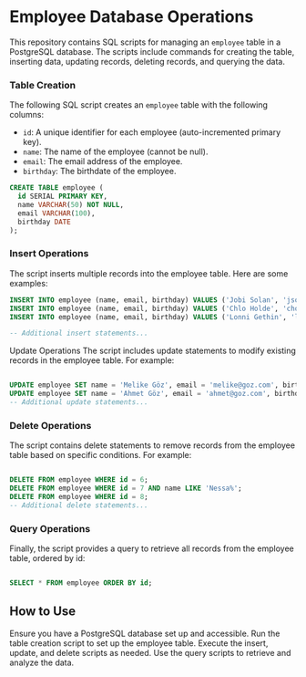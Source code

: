# Employee Database Operations

This repository contains SQL scripts for managing an `employee` table in a PostgreSQL database. The scripts include commands for creating the table, inserting data, updating records, deleting records, and querying the data.

### Table Creation

The following SQL script creates an `employee` table with the following columns:

- `id`: A unique identifier for each employee (auto-incremented primary key).
- `name`: The name of the employee (cannot be null).
- `email`: The email address of the employee.
- `birthday`: The birthdate of the employee.

```sql
CREATE TABLE employee (
  id SERIAL PRIMARY KEY,
  name VARCHAR(50) NOT NULL,
  email VARCHAR(100),
  birthday DATE
);
```
### Insert Operations
The script inserts multiple records into the employee table. Here are some examples:

```sql
INSERT INTO employee (name, email, birthday) VALUES ('Jobi Solan', 'jsolan0@friendfeed.com', '1992-08-29');
INSERT INTO employee (name, email, birthday) VALUES ('Chlo Holde', 'cholde1@wp.com', '1980-06-17');
INSERT INTO employee (name, email, birthday) VALUES ('Lonni Gethin', 'lgethin2@ebay.co.uk', '1986-04-15');

-- Additional insert statements...
```

Update Operations
The script includes update statements to modify existing records in the employee table. For example:

```sql

UPDATE employee SET name = 'Melike Göz', email = 'melike@goz.com', birthday = '1993-03-04' WHERE id = 1;
UPDATE employee SET name = 'Ahmet Göz', email = 'ahmet@goz.com', birthday = '1993-09-18' WHERE id = 2;
-- Additional update statements...
```
### Delete Operations
The script contains delete statements to remove records from the employee table based on specific conditions. For example:

```sql

DELETE FROM employee WHERE id = 6;
DELETE FROM employee WHERE id = 7 AND name LIKE 'Nessa%';
DELETE FROM employee WHERE id = 8;
-- Additional delete statements...
```
### Query Operations
Finally, the script provides a query to retrieve all records from the employee table, ordered by id:

```sql

SELECT * FROM employee ORDER BY id;
```
## How to Use
Ensure you have a PostgreSQL database set up and accessible.
Run the table creation script to set up the employee table.
Execute the insert, update, and delete scripts as needed.
Use the query scripts to retrieve and analyze the data.
